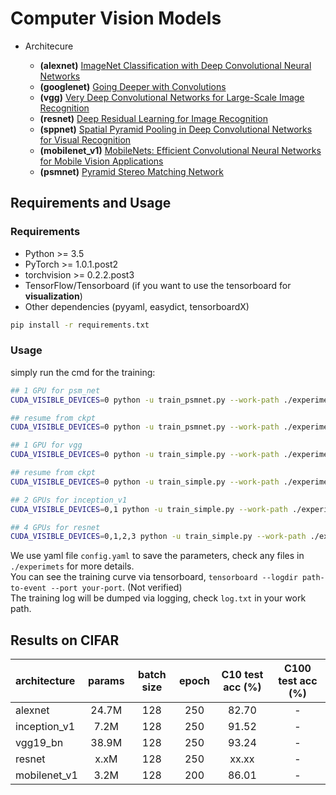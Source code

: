 # Computer Vision Models

- Architecure

  - **(alexnet)** [ImageNet Classification with Deep Convolutional Neural Networks](https://papers.nips.cc/paper/4824-imagenet-classification-with-deep-convolutional-neural-networks)
  - **(googlenet)** [Going Deeper with Convolutions](https://arxiv.org/abs/1409.4842)
  - **(vgg)** [Very Deep Convolutional Networks for Large-Scale Image Recognition](https://arxiv.org/abs/1409.1556)
  - **(resnet)** [Deep Residual Learning for Image Recognition](https://arxiv.org/abs/1512.03385)
  - **(sppnet)** [Spatial Pyramid Pooling in Deep Convolutional Networks for Visual Recognition](https://arxiv.org/abs/1406.4729)
  - **(mobilenet_v1)** [MobileNets: Efficient Convolutional Neural Networks for Mobile Vision Applications](https://arxiv.org/abs/1704.04861)
  - **(psmnet)** [Pyramid Stereo Matching Network](https://arxiv.org/abs/1803.08669)


## Requirements and Usage 

### Requirements

- Python >= 3.5
- PyTorch >= 1.0.1.post2
- torchvision >= 0.2.2.post3
- TensorFlow/Tensorboard (if you want to use the tensorboard for **visualization**)
- Other dependencies (pyyaml, easydict, tensorboardX)

```bash
pip install -r requirements.txt
```

### Usage 

simply run the cmd for the training:

```bash
## 1 GPU for psm_net
CUDA_VISIBLE_DEVICES=0 python -u train_psmnet.py --work-path ./experiments/psmnet/kitti

## resume from ckpt
CUDA_VISIBLE_DEVICES=0 python -u train_psmnet.py --work-path ./experiments/psmnet/kitti --resume

## 1 GPU for vgg
CUDA_VISIBLE_DEVICES=0 python -u train_simple.py --work-path ./experiments/vgg/cifar10

## resume from ckpt
CUDA_VISIBLE_DEVICES=0 python -u train_simple.py --work-path ./experiments/vgg/cifar10 --resume

## 2 GPUs for inception_v1
CUDA_VISIBLE_DEVICES=0,1 python -u train_simple.py --work-path ./experiments/inception_v1/cifar10

## 4 GPUs for resnet
CUDA_VISIBLE_DEVICES=0,1,2,3 python -u train_simple.py --work-path ./experiments/resnet/cifar10
``` 

We use yaml file ``config.yaml`` to save the parameters, check any files in `./experimets` for more details.  
You can see the training curve via tensorboard, ``tensorboard --logdir path-to-event --port your-port``. (Not verified)  
The training log will be dumped via logging, check ``log.txt`` in your work path.

## Results on CIFAR

| architecture          | params | batch size | epoch | C10 test acc (%) | C100 test acc (%) |
| :-------------------- | :----: | :--------: | :---: | :--------------: | :---------------: |
| alexnet               | 24.7M  |    128     |  250  |      82.70       |         -         |
| inception_v1          |  7.2M  |    128     |  250  |      91.52       |         -         |
| vgg19_bn              | 38.9M  |    128     |  250  |      93.24       |         -         |
| resnet                |  x.xM  |    128     |  250  |      xx.xx       |         -         |
| mobilenet_v1          |  3.2M  |    128     |  200  |      86.01       |         -         |
